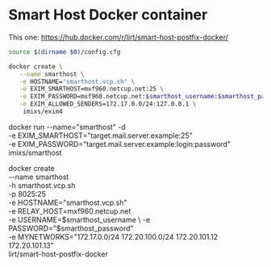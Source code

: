 # Smart Host Docker container
This one: https://hub.docker.com/r/lirt/smart-host-postfix-docker/

``` bash
source $(dirname $0)/config.cfg

docker create \
   --name smarthost \
   -e HOSTNAME="smarthost.vcp.sh" \
   -e EXIM_SMARTHOST=mxf960.netcup.net:25 \
   -e EXIM_PASSWORD=mxf960.netcup.net:$smarthost_username:$smarthost_password \
   -e EXIM_ALLOWED_SENDERS=172.17.0.0/24:127.0.0.1 \
    imixs/exim4


```
docker run --name="smarthost" -d \
-e EXIM_SMARTHOST="target.mail.server.example:25" \
-e EXIM_PASSWORD="target.mail.server.example:login:password" \
imixs/smarthost


docker create \
   --name smarthost \
   -h smarthost.vcp.sh \
   -p 8025:25 \
   -e HOSTNAME="smarthost.vcp.sh" \
   -e RELAY_HOST=mxf960.netcup.net \
   -e USERNAME=$smarthost_username \
   -e PASSWORD="$smarthost_password" \
   -e MYNETWORKS="172.17.0.0/24 172.20.100.0/24 172.20.101.12 172.20.101.13" \
    lirt/smart-host-postfix-docker
